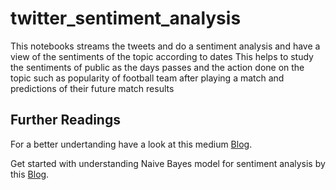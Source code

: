 # twitter_sentiment_analysis
This notebooks streams the tweets and do a sentiment analysis and have a view of the sentiments of the topic according to dates 
This helps to study the sentiments of public as the days passes and the action done on the topic such as popularity of football team after playing a match and predictions of their future match results

## Further Readings
For a better undertanding have a look at this medium [Blog](https://h2knitt.medium.com/using-twitter-api-for-tweets-sentiment-analysis-590c97ce52d8).<br />

Get started with understanding Naive Bayes model for sentiment analysis by this [Blog](https://towardsdatascience.com/sentiment-analysis-of-a-tweet-with-naive-bayes-ff9bdb2949c7).
